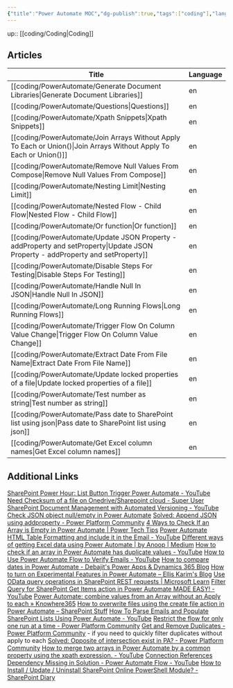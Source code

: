 ```yaml
---
{"title":"Power Automate MOC","dg-publish":true,"tags":["coding"],"language":"en","permalink":"/coding/power-automate/power-automate/","dgPassFrontmatter":true}
---
```


up:: [[coding/Coding\|Coding]]

## Articles

| Title                                                                                                                              | Language |
| ---------------------------------------------------------------------------------------------------------------------------------- | -------- |
| [[coding/PowerAutomate/Generate Document Libraries\|Generate Document Libraries]]                                               | en       |
| [[coding/PowerAutomate/Questions\|Questions]]                                                                                   | en       |
| [[coding/PowerAutomate/Xpath Snippets\|Xpath Snippets]]                                                                         | en       |
| [[coding/PowerAutomate/Join Arrays Without Apply To Each or Union()\|Join Arrays Without Apply To Each or Union()]]             | en       |
| [[coding/PowerAutomate/Remove Null Values From Compose\|Remove Null Values From Compose]]                                       | en       |
| [[coding/PowerAutomate/Nesting Limit\|Nesting Limit]]                                                                           | en       |
| [[coding/PowerAutomate/Nested Flow - Child Flow\|Nested Flow - Child Flow]]                                                     | en       |
| [[coding/PowerAutomate/Or function\|Or function]]                                                                               | en       |
| [[coding/PowerAutomate/Update JSON Property - addProperty and setProperty\|Update JSON Property - addProperty and setProperty]] | en       |
| [[coding/PowerAutomate/Disable Steps For Testing\|Disable Steps For Testing]]                                                   | en       |
| [[coding/PowerAutomate/Handle Null In JSON\|Handle Null In JSON]]                                                               | en       |
| [[coding/PowerAutomate/Long Running Flows\|Long Running Flows]]                                                                 | en       |
| [[coding/PowerAutomate/Trigger Flow On Column Value Change\|Trigger Flow On Column Value Change]]                               | en       |
| [[coding/PowerAutomate/Extract Date From File Name\|Extract Date From File Name]]                                               | en       |
| [[coding/PowerAutomate/Update locked properties of a file\|Update locked properties of a file]]                                 | en       |
| [[coding/PowerAutomate/Test number as string\|Test number as string]]                                                           | en       |
| [[coding/PowerAutomate/Pass date to SharePoint list using json\|Pass date to SharePoint list using json]]                       | en       |
| [[coding/PowerAutomate/Get Excel column names\|Get Excel column names]]                                                         | en       |

## Additional Links

[SharePoint Power Hour: List Button Trigger Power Automate - YouTube](https://www.youtube.com/watch?v=C-oLlVtRrUk)
[Need Checksum of a file on Onedrive/Sharepoint cloud - Super User](https://superuser.com/questions/1655800/need-checksum-of-a-file-on-onedrive-sharepoint-cloud)
[SharePoint Document Management with Automated Versioning - YouTube](https://www.youtube.com/watch?v=bGUaJpixHbs)
[Check JSON object null/empty in Power Automate](https://www.ipiyush.me/blog/check-null-or-empty-power-automate)
[Solved: Append JSON using addproperty - Power Platform Community](https://powerusers.microsoft.com/t5/General-Power-Automate/Append-JSON-using-addproperty/td-p/959734)
[4 Ways to Check If an Array is Empty in Power Automate | Power Tech Tips](https://www.powertechtips.com/check-if-array-is-empty-power-automate/)
[Power Automate HTML Table Formatting and include it in the Email - YouTube](https://www.youtube.com/watch?v=6lddmGzfPgY)
[Different ways of getting Excel data using Power Automate | by Anoop | Medium](https://anoopt.medium.com/different-ways-of-getting-excel-data-using-power-automate-e21292b1d02a)
[How to check if an array in Power Automate has duplicate values - YouTube](https://www.youtube.com/watch?v=LjDSnt8IBTA)
[How to Use Power Automate Flow to Verify Emails - YouTube](https://www.youtube.com/watch?v=2n4tb_wvRoc)
[How to compare dates in Power Automate - Debajit's Power Apps & Dynamics 365 Blog](https://debajmecrm.com/how-to-compare-dates-in-power-automate/)
[How to turn on Experimental Features in Power Automate – Ellis Karim's Blog](https://elliskarim.com/2022/01/07/how-to-turn-on-experimental-features-in-power-automate/)
[Use OData query operations in SharePoint REST requests | Microsoft Learn](https://learn.microsoft.com/en-us/sharepoint/dev/sp-add-ins/use-odata-query-operations-in-sharepoint-rest-requests)
[Filter Query for SharePoint Get Items action in Power Automate MADE EASY! - YouTube](https://www.youtube.com/watch?app=desktop&v=I8FdUmECAn8)
[Power Automate: combine values from an Array without an Apply to each » Knowhere365](https://knowhere365.space/power-automate-combine-values-from-an-array-without-an-apply-to-each/)
[How to overwrite files using the create file action in Power Automate – SharePoint Stuff](https://sharepointstuff.com/2022/04/20/overwrite-files-using-create-file-action/)
[How To Parse Emails and Populate SharePoint Lists Using Power Automate - YouTube](https://www.youtube.com/watch?v=iA3dYLQbeIw)
[Restrict the flow for only one run at a time - Power Platform Community](https://powerusers.microsoft.com/t5/General-Power-Automate/Restrict-the-flow-for-only-one-run-at-a-time/td-p/1441250)
[Get and Remove Duplicates - Power Platform Community](https://powerusers.microsoft.com/t5/Power-Automate-Cookbook/Get-and-Remove-Duplicates/m-p/1662426) - if you need to quickly filter duplicates without apply to each
[Solved: Opposite of intersection exist in PA? - Power Platform Community](https://powerusers.microsoft.com/t5/Building-Flows/Opposite-of-intersection-exist-in-PA/td-p/1321317)
[How to merge two arrays in Power Automate by a common property using the xpath expression. - YouTube](https://www.youtube.com/watch?v=QSF6dNkSKSA)
[Connection References Dependency Missing in Solution - Power Automate Flow - YouTube](https://www.youtube.com/watch?v=S_0o1q-uSBw)
[How to Install / Update / Uninstall SharePoint Online PowerShell Module? - SharePoint Diary](https://www.sharepointdiary.com/2018/12/install-update-uninstall-sharepoint-online-powershell-module.html)
